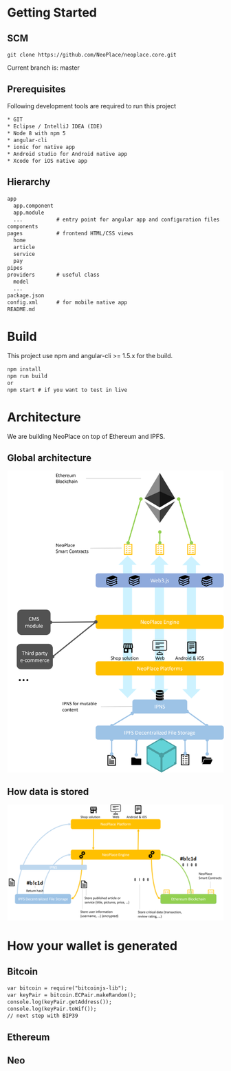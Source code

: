 # Getting Started
## SCM

```
git clone https://github.com/NeoPlace/neoplace.core.git
```
Current branch is: master

## Prerequisites
Following development tools are required to run this project

```
* GIT
* Eclipse / IntelliJ IDEA (IDE)
* Node 8 with npm 5
* angular-cli
* ionic for native app
* Android studio for Android native app
* Xcode for iOS native app
```

## Hierarchy
```
app
  app.component
  app.module
  ...           # entry point for angular app and configuration files
components
pages           # frontend HTML/CSS views
  home
  article
  service
  pay
pipes
providers       # useful class
  model
  ...
package.json
config.xml      # for mobile native app
README.md 
```

# Build

This project use npm and angular-cli >= 1.5.x for the build.
```
npm install
npm run build
or
npm start # if you want to test in live
```

# Architecture
We are building NeoPlace on top of Ethereum and IPFS.
## Global architecture

![alt text](./architecture.png)

## How data is stored

![alt text](./storage.png)

# How your wallet is generated
## Bitcoin
```
var bitcoin = require("bitcoinjs-lib");
var keyPair = bitcoin.ECPair.makeRandom();
console.log(keyPair.getAddress());
console.log(keyPair.toWif());
// next step with BIP39
```

## Ethereum

## Neo

##
